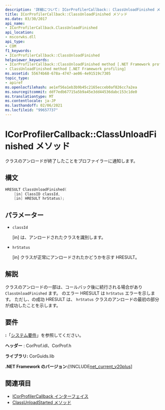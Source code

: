 ```yaml
---
description: '詳細について: ICorProfilerCallback:: ClassUnloadFinished メソッド'
title: ICorProfilerCallback::ClassUnloadFinished メソッド
ms.date: 03/30/2017
api_name:
- ICorProfilerCallback.ClassUnloadFinished
api_location:
- mscorwks.dll
api_type:
- COM
f1_keywords:
- ICorProfilerCallback::ClassUnloadFinished
helpviewer_keywords:
- ICorProfilerCallback::ClassUnloadFinished method [.NET Framework profiling]
- ClassUnloadFinished method [.NET Framework profiling]
ms.assetid: 55674b68-678a-4747-ae06-4e91519c7305
topic_type:
- apiref
ms.openlocfilehash: ae1ef56a1eb3b9b45c2165ecceb0af826cc7a2ea
ms.sourcegitcommit: ddf7edb67715a5b9a45e3dd44536dabc153c1de0
ms.translationtype: MT
ms.contentlocale: ja-JP
ms.lasthandoff: 02/06/2021
ms.locfileid: "99657737"
---
```

# <a name="icorprofilercallbackclassunloadfinished-method"></a>ICorProfilerCallback::ClassUnloadFinished メソッド

クラスのアンロードが終了したことをプロファイラーに通知します。  
  
## <a name="syntax"></a>構文  
  
```cpp  
HRESULT ClassUnloadFinished(  
    [in] ClassID classId,  
    [in] HRESULT hrStatus);  
```  
  
## <a name="parameters"></a>パラメーター

- `classId`

  \[in] は、アンロードされたクラスを識別します。

- `hrStatus`

  \[in] クラスが正常にアンロードされたかどうかを示す HRESULT。
  
## <a name="remarks"></a>解説  

 クラスのアンロードの一部は、コールバック後に続行される場合があり `ClassUnloadFinished` ます。 のエラー HRESULT は `hrStatus` エラーを示します。 ただし、の成功 HRESULT は、 `hrStatus` クラスのアンロードの最初の部分が成功したことを示します。  
  
## <a name="requirements"></a>要件  

 **:**「[システム要件](../../get-started/system-requirements.md)」を参照してください。  
  
 **ヘッダー** : CorProf.idl、CorProf.h  
  
 **ライブラリ:** CorGuids.lib  
  
 **.NET Framework のバージョン:**[!INCLUDE[net_current_v20plus](../../../../includes/net-current-v20plus-md.md)]  
  
## <a name="see-also"></a>関連項目

- [ICorProfilerCallback インターフェイス](icorprofilercallback-interface.md)
- [ClassUnloadStarted メソッド](icorprofilercallback-classunloadstarted-method.md)
